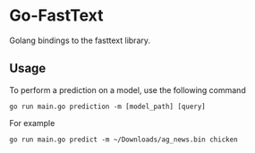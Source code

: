 # Go-FastText

Golang bindings to the fasttext library.

## Usage

To perform a prediction on a model, use the following command

```
go run main.go prediction -m [model_path] [query]
```

For example

```
go run main.go predict -m ~/Downloads/ag_news.bin chicken
```
